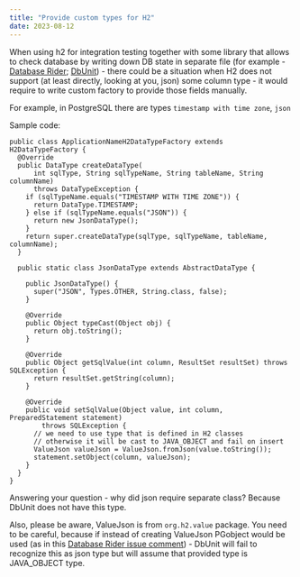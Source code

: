 ```yaml
---
title: "Provide custom types for H2"
date: 2023-08-12
---
```


When using h2 for integration testing together with some library that allows to check database by writing down DB state in separate file (for example - [Database Rider](https://github.com/database-rider/database-rider); [DbUnit](https://www.dbunit.org/)) - there could be a situation when H2 does not support (at least directly, looking at you, json) some column type - it would require to write custom factory to provide those fields manually.

For example, in PostgreSQL there are types `timestamp with time zone`, `json`

Sample code:

```
public class ApplicationNameH2DataTypeFactory extends H2DataTypeFactory {
  @Override
  public DataType createDataType(
      int sqlType, String sqlTypeName, String tableName, String columnName)
      throws DataTypeException {
    if (sqlTypeName.equals("TIMESTAMP WITH TIME ZONE")) {
      return DataType.TIMESTAMP;
    } else if (sqlTypeName.equals("JSON")) {
      return new JsonDataType();
    }
    return super.createDataType(sqlType, sqlTypeName, tableName, columnName);
  }

  public static class JsonDataType extends AbstractDataType {

    public JsonDataType() {
      super("JSON", Types.OTHER, String.class, false);
    }

    @Override
    public Object typeCast(Object obj) {
      return obj.toString();
    }

    @Override
    public Object getSqlValue(int column, ResultSet resultSet) throws SQLException {
      return resultSet.getString(column);
    }

    @Override
    public void setSqlValue(Object value, int column, PreparedStatement statement)
        throws SQLException {
      // we need to use type that is defined in H2 classes
      // otherwise it will be cast to JAVA_OBJECT and fail on insert
      ValueJson valueJson = ValueJson.fromJson(value.toString());
      statement.setObject(column, valueJson);
    }
  }
}
```

Answering your question - why did json require separate class?
Because DbUnit does not have this type.

Also, please be aware, ValueJson is from `org.h2.value` package.
You need to be careful, because if instead of creating ValueJson PGobject would be used (as in this [Database Rider issue comment](https://github.com/database-rider/database-rider/issues/102#issuecomment-511241871)) - DbUnit will fail to recognize this as json type but will assume that provided type is JAVA_OBJECT type.

